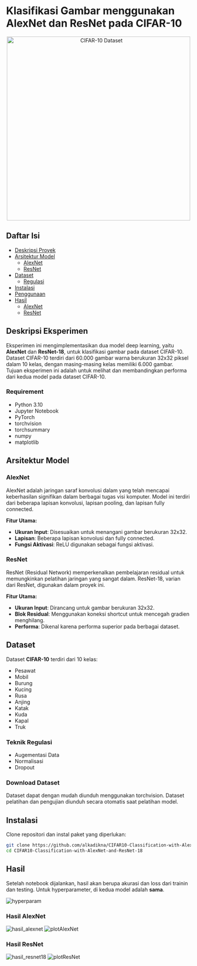 # Klasifikasi Gambar menggunakan AlexNet dan ResNet pada CIFAR-10

<p align="center">
  <img src="https://github.com/user-attachments/assets/977b75d7-cbab-4fe8-8dd2-508b19dd4ba5" alt="CIFAR-10 Dataset" width="500"/>
</p>


## Daftar Isi
- [Deskripsi Proyek](#deskripsi-proyek)
- [Arsitektur Model](#arsitektur-model)
  - [AlexNet](#alexnet)
  - [ResNet](#resnet)
- [Dataset](#dataset)
  - [Regulasi](#teknik-regulasi)
- [Instalasi](#instalasi)
- [Penggunaan](#penggunaan)
- [Hasil](#hasil)
  - [AlexNet](#hasil-alexnet)
  - [ResNet](#hasil-resnet)

## Deskripsi Eksperimen
Eksperimen ini mengimplementasikan dua model deep learning, yaitu **AlexNet** dan **ResNet-18**, untuk klasifikasi gambar pada dataset CIFAR-10. Dataset CIFAR-10 terdiri dari 60.000 gambar warna berukuran 32x32 piksel dalam 10 kelas, dengan masing-masing kelas memiliki 6.000 gambar. Tujuan eksperimen ini adalah untuk melihat dan membandingkan performa dari kedua model pada dataset CIFAR-10.

### Requirement
- Python 3.10
- Jupyter Notebook
- PyTorch
- torchvision
- torchsummary
- numpy
- matplotlib

## Arsitektur Model

### AlexNet
AlexNet adalah jaringan saraf konvolusi dalam yang telah mencapai keberhasilan signifikan dalam berbagai tugas visi komputer. Model ini terdiri dari beberapa lapisan konvolusi, lapisan pooling, dan lapisan fully connected.

**Fitur Utama:**
- **Ukuran Input**: Disesuaikan untuk menangani gambar berukuran 32x32.
- **Lapisan**: Beberapa lapisan konvolusi dan fully connected.
- **Fungsi Aktivasi**: ReLU digunakan sebagai fungsi aktivasi.

### ResNet
ResNet (Residual Network) memperkenalkan pembelajaran residual untuk memungkinkan pelatihan jaringan yang sangat dalam. ResNet-18, varian dari ResNet, digunakan dalam proyek ini.

**Fitur Utama:**
- **Ukuran Input**: Dirancang untuk gambar berukuran 32x32.
- **Blok Residual**: Menggunakan koneksi shortcut untuk mencegah gradien menghilang.
- **Performa**: Dikenal karena performa superior pada berbagai dataset.

## Dataset
Dataset **CIFAR-10** terdiri dari 10 kelas:
- Pesawat
- Mobil
- Burung
- Kucing
- Rusa
- Anjing
- Katak
- Kuda
- Kapal
- Truk

### Teknik Regulasi
- Augementasi Data
- Normalisasi
- Dropout

### Download Dataset
Dataset dapat dengan mudah diunduh menggunakan torchvision. Dataset pelatihan dan pengujian diunduh secara otomatis saat pelatihan model.

## Instalasi
Clone repositori dan instal paket yang diperlukan:

```bash
git clone https://github.com/alkadikna/CIFAR10-Classification-with-AlexNet-and-ResNet-18
cd CIFAR10-Classification-with-AlexNet-and-ResNet-18
```

## Hasil
Setelah notebook dijalankan, hasil akan berupa akurasi dan loss dari trainin dan testing. Untuk hyperparameter, di kedua model adalah **sama**.

![hyperparam](https://github.com/user-attachments/assets/25674d2c-de40-48dd-a507-476ea77a0303)

### Hasil AlexNet
![hasil_alexnet](https://github.com/user-attachments/assets/c8b03ef5-a883-4aa6-9703-8ecd50065551)
![plotAlexNet](https://github.com/user-attachments/assets/4fa603d8-9419-47fd-a80c-02b0d56bb155)

### Hasil ResNet
![hasil_resnet18](https://github.com/user-attachments/assets/98e3af9e-ab47-4646-ba49-7bd4d613e779)
![plotResNet](https://github.com/user-attachments/assets/c9209b0c-badc-429a-a218-b4efb0480a84)
